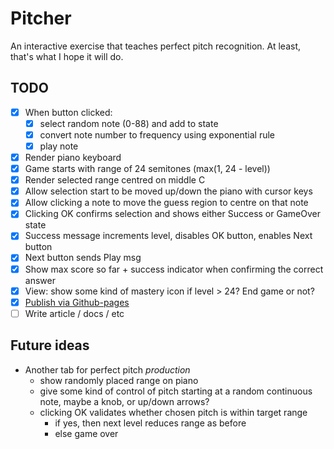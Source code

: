 # Pitcher

An interactive exercise that teaches perfect pitch recognition. At least, that's what I hope it will do.

## TODO
* [X] When button clicked:
  * [X] select random note (0-88) and add to state
  * [X] convert note number to frequency using exponential rule
  * [X] play note
* [X] Render piano keyboard
* [X] Game starts with range of 24 semitones (max(1, 24 - level))
* [X] Render selected range centred on middle C
* [X] Allow selection start to be moved up/down the piano with cursor keys
* [X] Allow clicking a note to move the guess region to centre on that note
* [X] Clicking OK confirms selection and shows either Success or GameOver state
* [X] Success message increments level, disables OK button, enables Next button
* [X] Next button sends Play msg
* [X] Show max score so far + success indicator when confirming the correct answer
* [X] View: show some kind of mastery icon if level > 24? End game or not?
* [X] [Publish via Github-pages](https://pitcher.overto.eu)
* [ ] Write article / docs / etc

## Future ideas
* Another tab for perfect pitch *production*
  * show randomly placed range on piano
  * give some kind of control of pitch starting at a random continuous note, maybe a knob, or up/down arrows?
  * clicking OK validates whether chosen pitch is within target range
    * if yes, then next level reduces range as before
    * else game over
